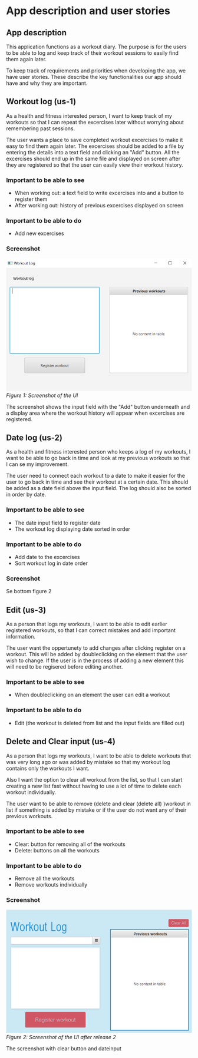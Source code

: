 # App description and user stories

## App description

This application functions as a workout diary. The purpose is for the users to be able to log and keep track of their workout sessions to easily find them again later.

To keep track of requirements and priorities when developing the app, we have user stories. These describe the key functionalities our app should have and why they are important.

## Workout log (us-1)

As a health and fitness interested person, I want to keep track of my workouts so that I can repeat the excercises later without worrying about remembering past sessions.

The user wants a place to save completed workout excercises to make it easy to find them again later. The excercises should be added to a file by entering the details into a text field and clicking an "Add" button. All the excercises should end up in the same file and displayed on screen after they are registered so that the user can easily view their workout history.

### Important to be able to see

- When working out: a text field to write excercises into and a button to register them
- After working out: history of previous excercises displayed on screen

### Important to be able to do
  
- Add new excercises

### Screenshot

![App Screenshot](ui/src/main/resources/ui/img/workoutapp.PNG)
*Figure 1: Screenshot of the UI*

The screenshot shows the input field with the "Add" button underneath and a display area where the workout history will appear when excercises are registered.

## Date log (us-2)

As a health and fitness interested person who keeps a log of my workouts, I want to be able to go back in time and look at my previous workouts so that I can se my improvement.

The user need to connect each workout to a date to make it easier for the user to go back in time and see their workout at a certain date. This should be added as a date field above the input field. The log should also be sorted in order by date.


### Important to be able to see

- The date input field to register date
- The workout log displaying date sorted in order

### Important to be able to do
  
- Add date to the excercises
- Sort workout log in date order

### Screenshot

Se bottom figure 2

## Edit (us-3)

As a person that logs my workouts, I want to be able to edit earlier registered workouts, so that I can correct mistakes and add important information.

The user want the oppertunety to add changes after clicking register on a workout. This will be added by doubleclicking on the element that the user wish to change. If the user is in the process of adding a new element this will need to be regisered before editing another.

### Important to be able to see

- When doubleclicking on an element the user can edit a workout

### Important to be able to do
  
- Edit (the workout is deleted from list and the input fields are filled out)

## Delete and Clear input (us-4)

As a person that logs my workouts, I want to be able to delete workouts that was very long ago or was added by mistake so that my workout log contains only the workouts I want.

Also I want the option to clear all workout from the list, so that I can start creating a new list fast without having to use a lot of time to delete each workout individually.

The user want to be able to remove (delete and clear (delete all) )workout in list if something is added by mistake or if the user do not want any of their previous workouts.

### Important to be able to see

- Clear: button for removing all of the workouts
- Delete: buttons on all the workouts

### Important to be able to do
  
- Remove all the workouts
- Remove workouts individually

### Screenshot

![App Screenshot](ui/src/main/resources/ui/img/workoutapp-release2.PNG)
*Figure 2: Screenshot of the UI after release 2*

The screenshot with clear button and dateinput